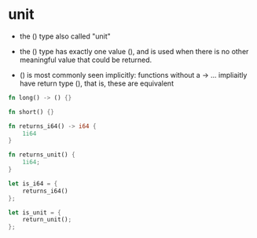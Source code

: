 # unit

- the () type also called "unit"

- the () type has exactly one value (), and is used when there is no other meaningful value that could be returned.
- () is most commonly seen implicitly: functions without a -> ... impliaitly have return type (), that is, these are equivalent

```rs
fn long() -> () {}

fn short() {}

fn returns_i64() -> i64 {
    1i64
}

fn returns_unit() {
    1i64;
}

let is_i64 = {
    returns_i64()
};

let is_unit = {
    return_unit();
};
```